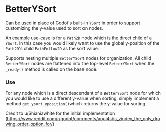 # BetterYSort

Can be used in place of Godot's built-in `YSort` in order to support customizing the y-value used to sort on nodes. 

An example use-case is for a `Path2D` node which is the direct child of a `YSort`. In this case you would likely want to use the global y-position of the `Path2D`'s child `PathFollow2D` as the sort value.

Supports nesting multiple `BetterYSort` nodes for organization. All child `BetterYSort` nodes are flattened into the top-level `BetterYSort` when the `_ready()` method is called on the base node.

### Use
For any node which is a direct descendant of a `BetterYSort` node for which you would like to use a different y-value when sorting, simply implement a method `get_ysort_yposition()`which returns the y-value for sorting. 

Credit to u/Shianiawhite for the initial implementation (https://www.reddit.com/r/godot/comments/apul4s/is_zindex_the_only_drawing_order_option_for/)
